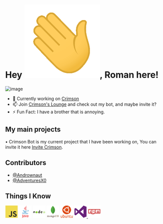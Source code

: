 # Hey ![image](https://raw.githubusercontent.com/ABSphreak/ABSphreak/master/gifs/Hi.gif), Roman here!
![image](https://user-images.githubusercontent.com/62947856/136455888-c4a56f6b-8cad-42dc-9f2d-0a9e8e9a346c.png)

- 🔭 Currently working on [Crimson](https://dsc.gg/invite-crimson)
- 📫 Join [Crimson's Lounge]() and check out my bot, and maybe invite it?
- ⚡ Fun Fact: I have a brother that is annoying.

## My main projects

• Crimson Bot is my current project that I have been working on, You can invite it here [Invite Crimson](https://dsc.gg/invite-crimson).

## Contributors
- [@Andrownaut](https://github.com/Andrownaut)
- [@AdventuresX0](https://github.com/AdventuresX0)

## Things I Know
<p>
<a href="https://www.js.org/" target="_blank"> <img src="https://raw.githubusercontent.com/devicons/devicon/master/icons/javascript/javascript-original.svg" alt="javascript" width="40em" height="40em"/></a> 
<a href="https://www.java.com/" target="_blank"> <img src="https://raw.githubusercontent.com/devicons/devicon/master/icons/java/java-original-wordmark.svg" alt="java" width="40em" height="40em"/></a> 
<a href="https://www.nodejs.com/" target="_blank"> <img src="https://raw.githubusercontent.com/devicons/devicon/master/icons/nodejs/nodejs-original-wordmark.svg" alt="nodejs" width="40em" height="40em"/></a> 
<a href="https://www.mongodb.com/" target="_blank"> <img src="https://raw.githubusercontent.com/devicons/devicon/master/icons/mongodb/mongodb-original-wordmark.svg" alt="mongodb" width="40em" height="40em"/></a> 
<a href="https://www.ubuntu.com/" target="_blank"> <img src="https://raw.githubusercontent.com/devicons/devicon/master/icons/ubuntu/ubuntu-plain-wordmark.svg" alt="ubuntu" width="40em" height="40em"/></a> 
<a href="https://www.visualstudio.com/" target="_blank"> <img src="https://raw.githubusercontent.com/devicons/devicon/master/icons/visualstudio/visualstudio-plain.svg" alt="VisualStudio" width="40em" height="40em"/> </a>
<a href="https://www.npmjs.org/" target="_blank"> <img src="https://raw.githubusercontent.com/devicons/devicon/master/icons/npm/npm-original-wordmark.svg" alt="NPM JS" width="40em" height="40em"/></a> 
</p>
